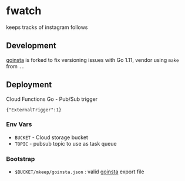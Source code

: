 # fwatch

keeps tracks of instagram follows

## Development

[goinsta](https://github.com/ahmdrz/goinsta) is forked to fix versioning issues with Go 1.11, vendor using `make` from `..`

## Deployment

Cloud Functions Go - Pub/Sub trigger
```
{"ExternalTrigger":1}
```

### Env Vars

- `BUCKET` - Cloud storage bucket
- `TOPIC`  - pubsub topic to use as task queue

### Bootstrap

- `$BUCKET/mkeep/goinsta.json` : valid [goinsta](https://github.com/ahmdrz/goinsta) export file
